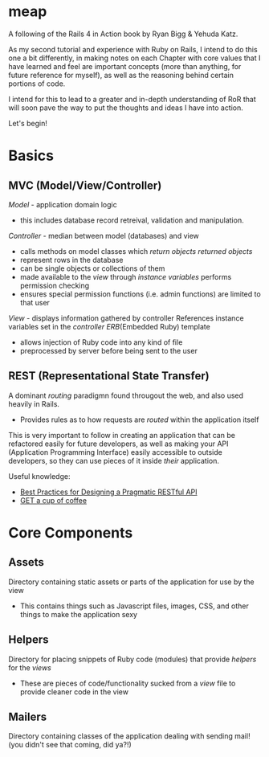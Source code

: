 meap
====

A following of the Rails 4 in Action book by Ryan Bigg &amp; Yehuda Katz.

As my second tutorial and experience with Ruby on Rails, I intend to do this
one a bit differently, in making notes on each Chapter with core values that I 
have learned and feel are important concepts (more than anything, for future 
reference for myself), as well as the reasoning behind certain portions of code.

I intend for this to lead to a greater and in-depth understanding of RoR that 
will soon pave the way to put the thoughts and ideas I have into action.

Let's begin!

Basics
====

MVC (Model/View/Controller)
---
*Model* - application domain logic
- this includes database record retreival, validation and manipulation.

*Controller* - median between model (databases) and view
- calls methods on model classes which *return objects*
*returned objects*
- represent rows in the database
- can be single objects or collections of them
- made available to the *view* through *instance variables* 
performs permission checking
- ensures special permission functions (i.e. admin functions) are limited to that user

*View* - displays information gathered by controller
References instance variables set in the *controller*
*ERB*(Embedded Ruby) template
- allows injection of Ruby code into any kind of file
- preprocessed by server before being sent to the user

REST (Representational State Transfer)
---
A dominant *routing* paradigmn found througout the web, and also used heavily in Rails.
- Provides rules as to how requests are *routed* within the application itself

This is very important to follow in creating an application that can be refactored easily for future developers, as
well as making your API (Application Programming Interface) easily accessible to outside developers, so they can use
pieces of it inside *their* application.

Useful knowledge:
- [Best Practices for Designing a Pragmatic RESTful API](http://www.vinaysahni.com/best-practices-for-a-pragmatic-restful-api)
- [GET a cup of coffee](http://www.infoq.com/articles/webber-rest-workflow)

Core Components
====

Assets
---
Directory containing static assets or parts of the application for use by the view
- This contains things such as Javascript files, images, CSS, and other things to make the application sexy

Helpers
---
Directory for placing snippets of Ruby code (modules) that provide *helpers* for the *views*
- These are pieces of code/functionality sucked from a *view* file to provide cleaner code in the view

Mailers
---
Directory containing classes of the application dealing with sending mail! (you didn't see that coming, did ya?!)
